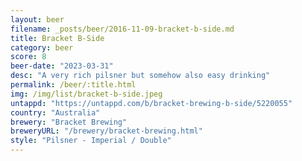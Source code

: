 ```yaml
---
layout: beer
filename: _posts/beer/2016-11-09-bracket-b-side.md
title: Bracket B-Side
category: beer
score: 8
beer-date: "2023-03-31"
desc: "A very rich pilsner but somehow also easy drinking"
permalink: /beer/:title.html
img: /img/list/bracket-b-side.jpeg
untappd: "https://untappd.com/b/bracket-brewing-b-side/5220055"
country: "Australia"
brewery: "Bracket Brewing"
breweryURL: "/brewery/bracket-brewing.html"
style: "Pilsner - Imperial / Double"
---
```

